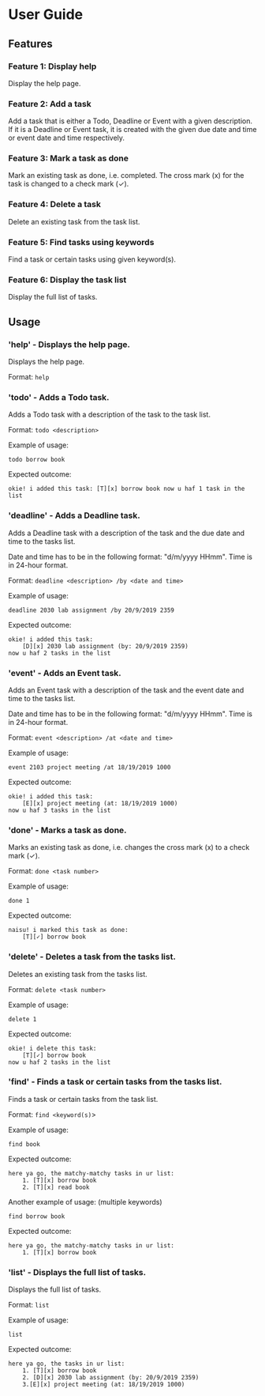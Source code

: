 # User Guide

## Features 

### Feature 1: Display help
Display the help page.

### Feature 2: Add a task
Add a task that is either a Todo, Deadline or Event with a given description.
If it is a Deadline or Event task, it is created with the given due date and 
time or event date and time respectively.

### Feature 3: Mark a task as done
Mark an existing task as done, i.e. completed. The cross mark (x) for the task is changed to a check mark (✓).

### Feature 4: Delete a task
Delete an existing task from the task list.

### Feature 5: Find tasks using keywords
Find a task or certain tasks using given keyword(s).

### Feature 6: Display the task list
Display the full list of tasks.

## Usage

### 'help' - Displays the help page.

Displays the help page.

Format: `help`

### 'todo' - Adds a Todo task.

Adds a Todo task with a description of the task to the task list.

Format: `todo <description>`

Example of usage:

`todo borrow book`

Expected outcome:

`okie! i added this task:
    [T][x] borrow book
now u haf 1 task in the list`

### 'deadline' - Adds a Deadline task.

Adds a Deadline task with a description of the task and the due date and time to the tasks list. 


Date and time
has to be in the following format: "d/m/yyyy HHmm". Time is in 24-hour format.

Format: `deadline <description> /by <date and time>`

Example of usage:

`deadline 2030 lab assignment /by 20/9/2019 2359`

Expected outcome:

```
okie! i added this task: 
    [D][x] 2030 lab assignment (by: 20/9/2019 2359)
now u haf 2 tasks in the list
```

### 'event' - Adds an Event task.
Adds an Event task with a description of the task and the event date and time to the tasks list. 

Date and time
has to be in the following format: "d/m/yyyy HHmm". Time is in 24-hour format.

Format: `event <description> /at <date and time>`

Example of usage:

`event 2103 project meeting /at 18/19/2019 1000`

Expected outcome:

```
okie! i added this task:
    [E][x] project meeting (at: 18/19/2019 1000)
now u haf 3 tasks in the list
```

### 'done' - Marks a task as done.
Marks an existing task as done, i.e. changes the cross mark (x) to a check mark (✓).

Format: `done <task number>`

Example of usage:

`done 1`

Expected outcome:

```
naisu! i marked this task as done:
    [T][✓] borrow book
```

### 'delete' - Deletes a task from the tasks list.
Deletes an existing task from the tasks list.

Format: `delete <task number>`

Example of usage:

`delete 1`

Expected outcome:

```
okie! i delete this task:
    [T][✓] borrow book
now u haf 2 tasks in the list
```

### 'find' - Finds a task or certain tasks from the tasks list.
Finds a task or certain tasks from the task list.

Format: `find <keyword(s)`>

Example of usage:

`find book`

Expected outcome:

```
here ya go, the matchy-matchy tasks in ur list: 
    1. [T][x] borrow book 
    2. [T][x] read book
```

Another example of usage: (multiple keywords)

`find borrow book`

Expected outcome:

```
here ya go, the matchy-matchy tasks in ur list: 
    1. [T][x] borrow book
```

### 'list' - Displays the full list of tasks.
Displays the full list of tasks.

Format: `list`

Example of usage:

`list`

Expected outcome:

```
here ya go, the tasks in ur list: 
    1. [T][x] borrow book 
    2. [D][x] 2030 lab assignment (by: 20/9/2019 2359) 
    3.[E][x] project meeting (at: 18/19/2019 1000)
```
